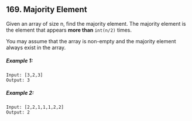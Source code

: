 ## 169. Majority Element

Given an array of size n, find the majority element. The majority element is the element that appears **more than** ```int(n/2)``` times.

You may assume that the array is non-empty and the majority element always exist in the array.

##### Example 1:
```
Input: [3,2,3]
Output: 3
```
##### Example 2:
```
Input: [2,2,1,1,1,2,2]
Output: 2
```